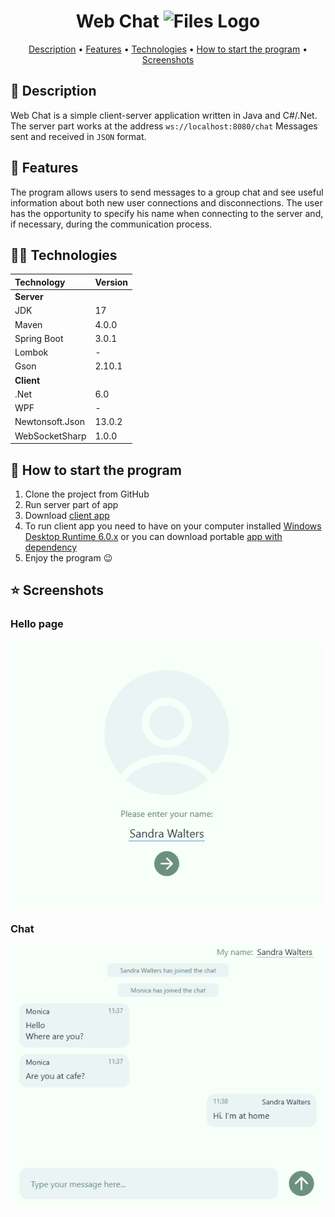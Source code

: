 <h1 align="center">
  Web Chat
  <img alt="Files Logo" src="client/WebChatClient/resource/icon.ico" width="24px"/>
</h1>

<p align="center">
  <a href="#-description">Description</a> •
  <a href="#-features">Features</a> •
  <a href="#-technologies">Technologies</a> •
  <a href="#-how-to-start-the-program">How to start the program</a> •
  <a href="#-screenshots">Screenshots</a>
</p>

## 📃 Description
Web Chat is a simple client-server application written in Java and C#/.Net.
The server part works at the address `ws://localhost:8080/chat`
Messages sent and received in `JSON` format.

## 🚀 Features
The program allows users to send messages to a group chat and see useful 
information about both new user connections and disconnections. 
The user has the opportunity to specify his name when connecting to 
the server and, if necessary, during the communication process.

## 🧑‍💻 Technologies
| Technology      | Version |
|:----------------|:--------|
| **Server**      |         |
| JDK             | 17      |
| Maven           | 4.0.0   |
| Spring Boot     | 3.0.1   |
| Lombok          | -       |
| Gson            | 2.10.1  |
| **Client**      |         |
| .Net            | 6.0     |
| WPF             | -       |
| Newtonsoft.Json | 13.0.2  |
| WebSocketSharp  | 1.0.0   |

## 📎 How to start the program
1. Clone the project from GitHub
2. Run server part of app
3. Download [client app](https://github.com/pavlogook/web-chat/releases/tag/v1.0.0)
4. To run client app you need to have on your computer installed [Windows Desktop Runtime 6.0.x](https://dotnet.microsoft.com/en-us/download/dotnet/6.0) 
or you can download portable [app with dependency](https://github.com/pavlogook/web-chat/releases/tag/v1.0.0)
5. Enjoy the program 😉

## ⭐ Screenshots
### Hello page
![Hello page](images/hellopage.png)

### Chat
![Chat](images/chat.png)

